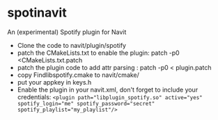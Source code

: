 spotinavit
==========

An (experimental) Spotify plugin for Navit

* Clone the code to navit/plugin/spotify
* patch the CMakeLists.txt to enable the plugin: patch -p0 <CMakeLists.txt.patch 
* patch the plugin code to add attr parsing : patch -p0 < plugin.patch
* copy Findlibspotify.cmake to navit/cmake/
* put your appkey in keys.h
* Enable the plugin in your navit.xml, don't forget to include your credentials:
 `<plugin path="libplugin_spotify.so" active="yes" spotify_login="me" spotify_password="secret" spotify_playlist="my_playlist"/>`

